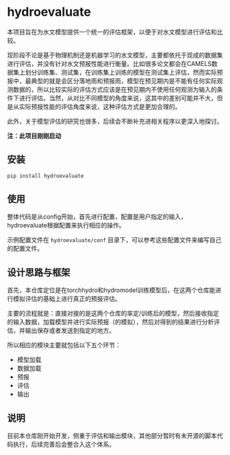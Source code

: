 <!--
 * @Author: Wenyu Ouyang
 * @Date: 2024-02-12 09:52:49
 * @LastEditTime: 2024-05-31 14:40:57
 * @LastEditors: Wenyu Ouyang
 * @Description: 中文版README
 * @FilePath: \hydroevaluate\README_CN.md
 * Copyright (c) 2023-2024 Wenyu Ouyang. All rights reserved.
-->
# hydroevaluate

本项目旨在为水文模型提供一个统一的评估框架，以便于对水文模型进行评估和比较。

现阶段不论是基于物理机制还是机器学习的水文模型，主要都依托于现成的数据集进行评估，并没有针对水文预报性能进行衡量。比如很多论文都会在CAMELS数据集上划分训练集、测试集，在训练集上训练的模型在测试集上评估，然而实际预报中，最典型的就是会区分落地雨和预报雨，模型在预见期内是不能有任何实际观测数据的，所以比较实际的评估方式应该是在预见期内不使用任何观测为输入的条件下进行评估。当然，从对比不同模型的角度来说，这其中的差别可能并不大，但是从实际预报性能的评估角度来说，这种评估方式是更加合理的。

此外，关于模型评估的研究也很多，后续会不断补充进相关程序以更深入地探讨。

**注：此项目刚刚启动**

## 安装

```bash
pip install hydroevaluate
```

## 使用

整体代码是从config开始，首先进行配置，配置是用户指定的输入，hydroevaluate根据配置来执行相应的操作。

示例配置文件在 `hydroevaluate/conf` 目录下，可以参考这些配置文件来编写自己的配置文件。



## 设计思路与框架

首先，本仓库定位是在torchhydro和hydromodel训练模型后，在这两个仓库能进行模拟评估的基础上进行真正的预报评估。

主要的流程就是：直接对接的是这两个仓库的率定/训练后的模型，然后接收指定的输入数据，加载模型并进行实际预报（的模拟），然后对得到的结果进行分析评估，并输出保存或者发送到指定的地方。

所以相应的模块主要就包括以下五个环节：

- 模型加载
- 数据加载
- 预报
- 评估
- 输出

## 说明

目前本仓库刚开始开发，侧重于评估和输出模块，其他部分暂时有未开源的脚本代码执行，后续完善后会整合入这个体系。
